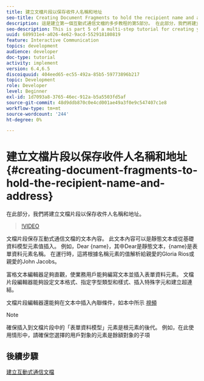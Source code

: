 ```yaml
---
title: 建立文檔片段以保存收件人名稱和地址
seo-title: Creating Document Fragments to hold the recipient name and address
description: 這是建立第一個互動式通信文檔的多步教程的第5部分。 在此部分，我們將建立文檔片段以保存收件人名稱和地址。
seo-description: This is part 5 of a multi-step tutorial for creating your first interactive communications document. In this part, we will create document fragment to hold the recipient name and address.
uuid: 689931e4-a026-4e62-9acd-552918180819
feature: Interactive Communication
topics: development
audience: developer
doc-type: tutorial
activity: implement
version: 6.4,6.5
discoiquuid: 404eed65-ec55-492a-85b5-59773896b217
topic: Development
role: Developer
level: Beginner
exl-id: 1d7093a8-3765-46ec-912a-b5a5503fd5af
source-git-commit: 48d9ddb870c0e4cd001ae49a3f0e9c547407c1e8
workflow-type: tm+mt
source-wordcount: '244'
ht-degree: 0%

---
```


# 建立文檔片段以保存收件人名稱和地址 {#creating-document-fragments-to-hold-the-recipient-name-and-address}

在此部分，我們將建立文檔片段以保存收件人名稱和地址。

>[!VIDEO](https://video.tv.adobe.com/v/22350?quality=12&learn=on)

文檔片段保存互動式通信文檔的文本內容。 此文本內容可以是靜態文本或從基礎資料模型元素值插入。 例如，Dear {name}，其中Dear是靜態文本，{name}是表單資料元素名稱。 在運行時，這將根據名稱元素的值解析給親愛的Gloria Rios或親愛的John Jacobs。

富格文本編輯器足夠直觀，使業務用戶能夠編寫文本並插入表單資料元素。 文檔片段編輯器能夠設定文本格式、指定字型類型和樣式、插入特殊字元和建立超連結。

文檔片段編輯器還能夠在文本中插入內聯條件，如本中所示 [視頻](https://helpx.adobe.com/experience-manager/kt/forms/using/editing-improvements-correspondence-mgmt-feature-video-use.html)

>[!NOTE]
>
>確保插入到文檔片段中的「表單資料模型」元素是根元素的後代。 例如，在此使用情形中，請確保您選擇的用戶對象的元素是餘額對象的子項

## 後續步驟

[建立互動式通信文檔](./partsix.md)